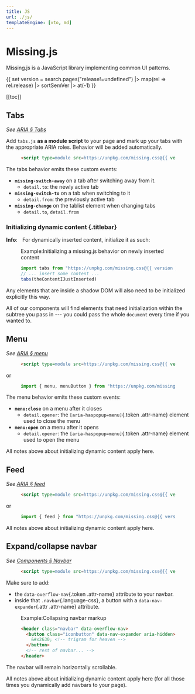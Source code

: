 ```yaml
---
title: JS
url: ./js/
templateEngine: [vto, md]
---
```


# Missing.js

Missing.js is a JavaScript library implementing common UI patterns.

{{ set version = search.pages("release!=undefined") |>
    map(rel => rel.release) |> sortSemVer |> at(-1) }}

[[toc]]

## Tabs

_See [ARIA &sect; Tabs](/docs/aria/#tabs)_

Add `tabs.js` **as a module script** to your page and mark up your tabs with the appropriate ARIA roles.
Behavior will be added automatically.

<figure>

  ~~~ html
  <script type=module src=https://unpkg.com/missing.css@{{ version }}/dist/js/tabs.js></script>
  ~~~

</figure>

The tabs behavior emits these custom events:

- **`missing-switch-away`** on a tab after switching away from it.
  - `detail.to`: the newly active tab
- **`missing-switch-to`** on a tab when switching to it
  - `detail.from`: the previously active tab
- **`missing-change`** on the tablist element when changing tabs
  - `detail.to`, `detail.from`

<div class="info box">

### Initializing dynamic content {.titlebar}

**Info**:&emsp;For dynamically inserted content, initialize it as such:

<figure class="plain">

  <figcaption><sub-title class="allcaps">Example<v-h>:</v-h></sub-title>Initializing a missing.js behavior on newly inserted content</figcaption>

  ~~~ js
  import tabs from "https://unpkg.com/missing.css@{{ version }}/dist/js/tabs.js";
  // ... insert some content ...
  tabs(theContentIJustInserted)
  ~~~


</figure>

Any elements that are inside a shadow DOM will also need to be initialized explicitly this way.

All of our components will find elements that need initialization within the subtree you pass in ---
you could pass the whole `document` every time if you wanted to.

</div>


## Menu

_See [ARIA &sect; menu](/docs/aria/#menu)_

<figure>

  ~~~ html
  <script type=module src=https://unpkg.com/missing.css@{{ version }}/dist/js/menu.js>
  ~~~

</figure>

or

<figure>

  ~~~js
  import { menu, menuButton } from "https://unpkg.com/missing.css@{{ version }}/dist/js/menu.js";
  ~~~

</figure>

The menu behavior emits these custom events:

- **`menu:close`** on a menu after it closes
  - `detail.opener`: the `[aria-haspopup=menu]`{.token .attr-name} element used to close the menu
- **`menu:open`** on a menu after it opens
  - `detail.opener`: the `[aria-haspopup=menu]`{.token .attr-name} element used to open the menu

All notes above about initializing dynamic content apply here.


## Feed

_See [ARIA &sect; feed](/docs/aria/#feed)_

<figure>

  ~~~ html
  <script type=module src=https://unpkg.com/missing.css@{{ version }}/dist/js/feed.js>
  ~~~

</figure>

or

<figure>

  ~~~js
  import { feed } from "https://unpkg.com/missing.css@{{ version }}/dist/js/feed.js";
  ~~~

</figure>

All notes above about initializing dynamic content apply here.


## Expand/collapse navbar

_See [Components &sect; Navbar](/docs/components/#navbar)_

<figure>

  ~~~ html
  <script type=module src=https://unpkg.com/missing.css@{{ version }}/dist/js/overflow-nav.js>
  ~~~

</figure>

Make sure to add:

 - the `data-overflow-nav`{.token .attr-name} attribute to your navbar.
 - inside that `.navbar`{.language-css}, a button with a `data-nav-expander`{.attr .attr-name} attribute.

<figure>
<figcaption><sub-title class="allcaps">Example<v-h>:</v-h></sub-title>Collapsing navbar markup</figcaption>

  ~~~ html
  <header class="navbar" data-overflow-nav>
    <button class="iconbutton" data-nav-expander aria-hidden>
      &#x2630; <!-- trigram for heaven -->
    </button>
    <!-- rest of navbar... -->
  </header>
  ~~~

</figure>

The navbar will remain horizontally scrollable.

All notes above about initializing dynamic content apply here (for all those times you dynamically add navbars to your page).
